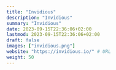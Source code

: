 ```yaml
---
title: "Invidious"
description: "Invidious"
summary: "Invidious"
date: 2023-09-15T22:36:06+02:00
lastmod: 2023-09-15T22:36:06+02:00
draft: false
images: ["invidious.png"]
website: "https://invidious.io/" # URL
weight: 50
---
```

